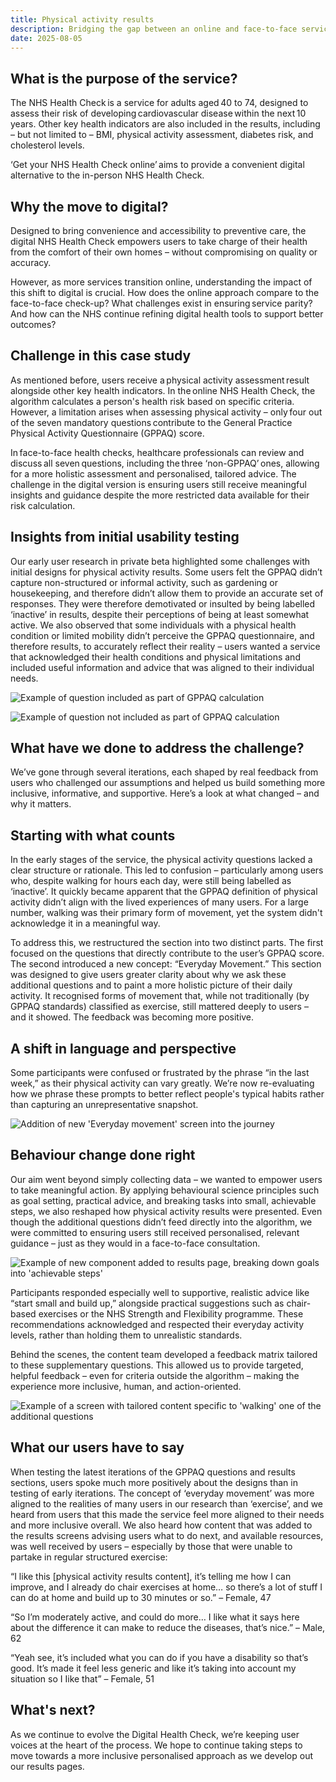 ```yaml
---
title: Physical activity results
description: Bridging the gap between an online and face-to-face service 
date: 2025-08-05
---
```


## What is the purpose of the service? 

The NHS Health Check is a service for adults aged 40 to 74, designed to assess their risk of developing cardiovascular disease within the next 10 years. Other key health indicators are also included in the results, including – but not limited to – BMI, physical activity assessment, diabetes risk, and cholesterol levels. 

‘Get your NHS Health Check online’ aims to provide a convenient digital alternative to the in-person NHS Health Check. 

## Why the move to digital? 

Designed to bring convenience and accessibility to preventive care, the digital NHS Health Check empowers users to take charge of their health from the comfort of their own homes – without compromising on quality or accuracy. 

However, as more services transition online, understanding the impact of this shift to digital is crucial. How does the online approach compare to the face-to-face check-up? What challenges exist in ensuring service parity? And how can the NHS continue refining digital health tools to support better outcomes? 

##  Challenge in this case study  

As mentioned before, users receive a physical activity assessment result alongside other key health indicators. In the online NHS Health Check, the algorithm calculates a person's health risk based on specific criteria. However, a limitation arises when assessing physical activity – only four out of the seven mandatory questions contribute to the General Practice Physical Activity Questionnaire (GPPAQ) score. 

In face-to-face health checks, healthcare professionals can review and discuss all seven questions, including the three ‘non-GPPAQ’ ones, allowing for a more holistic assessment and personalised, tailored advice. The challenge in the digital version is ensuring users still receive meaningful insights and guidance despite the more restricted data available for their risk calculation.

##  Insights from initial usability testing 

Our early user research in private beta highlighted some challenges with initial designs for physical activity results. Some users felt the GPPAQ didn’t capture non-structured or informal activity, such as gardening or housekeeping, and therefore didn’t allow them to provide an accurate set of responses. They were therefore demotivated or insulted by being labelled ‘inactive’ in results, despite their perceptions of being at least somewhat active. We also observed that some individuals with a physical health condition or limited mobility didn’t perceive the GPPAQ questionnaire, and therefore results, to accurately reflect their reality – users wanted a service that acknowledged their health conditions and physical limitations and included useful information and advice that was aligned to their individual needs.

![Example of question included as part of GPPAQ calculation](Exercise.png  "Figure 1- Example of question included as part of GPPAQ calculation")

![Example of question *not* included as part of GPPAQ calculation](Walking.png "Figure 2- Example of question *not* included as part of GPPAQ calculation")

##  What have we done to address the challenge?

We’ve gone through several iterations, each shaped by real feedback from users who challenged our assumptions and helped us build something more inclusive, informative, and supportive. Here’s a look at what changed – and why it matters.

##  Starting with what counts

In the early stages of the service, the physical activity questions lacked a clear structure or rationale. This led to confusion – particularly among users who, despite walking for hours each day, were still being labelled as ‘inactive’. It quickly became apparent that the GPPAQ definition of physical activity didn’t align with the lived experiences of many users. For a large number, walking was their primary form of movement, yet the system didn't acknowledge it in a meaningful way.

To address this, we restructured the section into two distinct parts. The first focused on the questions that directly contribute to the user’s GPPAQ score. The second introduced a new concept: “Everyday Movement.” This section was designed to give users greater clarity about why we ask these additional questions and to paint a more holistic picture of their daily activity. It recognised forms of movement that, while not traditionally (by GPPAQ standards) classified as exercise, still mattered deeply to users – and it showed. The feedback was becoming more positive.

##  A shift in language and perspective

Some participants were confused or frustrated by the phrase “in the last week,” as their physical activity can vary greatly. We’re now re-evaluating how we phrase these prompts to better reflect people's typical habits rather than capturing an unrepresentative snapshot.

![Addition of new 'Everyday movement' screen into the journey](activities.png "Figure 3 - Addition of new 'Everyday movement' screen into the journey")

##  Behaviour change done right 

Our aim went beyond simply collecting data – we wanted to empower users to take meaningful action. By applying behavioural science principles such as goal setting, practical advice, and breaking tasks into small, achievable steps, we also reshaped how physical activity results were presented. Even though the additional questions didn’t feed directly into the algorithm, we were committed to ensuring users still received personalised, relevant guidance – just as they would in a face-to-face consultation.

![Example of new component added to results page, breaking down goals into 'achievable steps'](start-small.png "Figure 4 - Example of new component added to results page, breaking down goals into 'achievable steps'")

Participants responded especially well to supportive, realistic advice like “start small and build up,” alongside practical suggestions such as chair-based exercises or the NHS Strength and Flexibility programme. These recommendations acknowledged and respected their everyday activity levels, rather than holding them to unrealistic standards.

Behind the scenes, the content team developed a feedback matrix tailored to these supplementary questions. This allowed us to provide targeted, helpful feedback – even for criteria outside the algorithm – making the experience more inclusive, human, and action-oriented.

![Example of a screen with tailored content specific to 'walking' one of the additional questions](physical-results.png "Figure 5 - Example of a screen with tailored content specific to 'walking' one of the additional questions")

##  What our users have to say

When testing the latest iterations of the GPPAQ questions and results sections, users spoke much more positively about the designs than in testing of early iterations. The concept of ‘everyday movement’ was more aligned to the realities of many users in our research than ‘exercise’, and we heard from users that this made the service feel more aligned to their needs and more inclusive overall. We also heard how content that was added to the results screens advising users what to do next, and available resources, was well received  by users –  especially by those that were unable to partake in regular structured exercise:

“I like this [physical activity results content], it’s telling me how I can improve, and I already do chair exercises at home… so there’s a lot of stuff I can do at home and build up to 30 minutes or so.” – Female, 47

“So I’m moderately active, and could do more… I like what it says here about the difference it can make to reduce the diseases, that’s nice.” – Male, 62

“Yeah see, it’s included what you can do if you have a disability so that’s good. It’s made it feel less generic and like it’s taking into account my situation so I Iike that” – Female, 51

##  What's next?

As we continue to evolve the Digital Health Check, we’re keeping user voices at the heart of the process. We hope to continue taking steps to move towards a more inclusive personalised approach as we develop out our results pages. 
